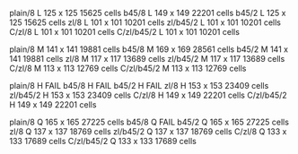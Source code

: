 plain/8		L	125 x 125 	15625 cells
b45/8		L	149 x 149 	22201 cells
b45/2		L	125 x 125 	15625 cells
zl/8		L	101 x 101 	10201 cells
zl/b45/2	L	101 x 101 	10201 cells
C/zl/8		L	101 x 101 	10201 cells
C/zl/b45/2	L	101 x 101 	10201 cells

plain/8		M	141 x 141 	19881 cells
b45/8		M	169 x 169 	28561 cells
b45/2		M	141 x 141 	19881 cells
zl/8		M	117 x 117 	13689 cells
zl/b45/2	M	117 x 117 	13689 cells
C/zl/8		M	113 x 113 	12769 cells
C/zl/b45/2	M	113 x 113 	12769 cells

plain/8		H	FAIL
b45/8		H	FAIL
b45/2		H	FAIL
zl/8		H	153 x 153 	23409 cells
zl/b45/2	H	153 x 153 	23409 cells
C/zl/8		H	149 x 149 	22201 cells
C/zl/b45/2	H	149 x 149 	22201 cells

plain/8		Q	165 x 165 	27225 cells
b45/8		Q	FAIL
b45/2		Q	165 x 165 	27225 cells
zl/8		Q	137 x 137 	18769 cells
zl/b45/2	Q	137 x 137 	18769 cells
C/zl/8		Q	133 x 133 	17689 cells
C/zl/b45/2	Q	133 x 133 	17689 cells

